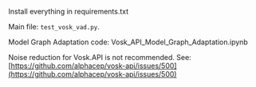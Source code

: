 Install everything in requirements.txt

Main file: `test_vosk_vad.py`.

Model Graph Adaptation code: Vosk_API_Model_Graph_Adaptation.ipynb

Noise reduction for Vosk.API is not recommended. See:
[https://github.com/alphacep/vosk-api/issues/500](https://github.com/alphacep/vosk-api/issues/500)